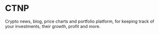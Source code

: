 # CTNP
Crypto news, blog, price charts and portfolio platform, for keeping track of your investments, their growth, profit and more.
